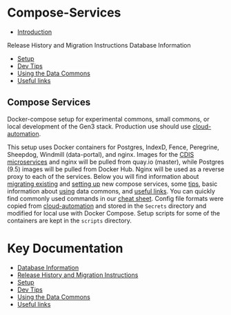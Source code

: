 Compose-Services
===



* [Introduction](#Introduction)

Release History and Migration Instructions
Database Information

* [Setup](#Setup)
* [Dev Tips](#Dev-Tips)
* [Using the Data Commons](#Using-the-data-commons)
* [Useful links](#Useful-links)


## Compose Services

Docker-compose setup for experimental commons, small commons, or local development of the Gen3 stack. Production use should use [cloud-automation](https://github.com/uc-cdis/cloud-automation).

This setup uses Docker containers for Postgres, IndexD, Fence, Peregrine, Sheepdog, Windmill (data-portal), and nginx. Images for the [CDIS microservices](https://github.com/uc-cdis/) and nginx will be pulled from quay.io (master), while Postgres (9.5) images will be pulled from Docker Hub. Nginx will be used as a reverse proxy to each of the services. Below you will find information about [migrating existing](docs/release_history) and [setting up](docs/setup) new compose services, some [tips](docs/dev_tips), basic information about [using](docs/using_the_commons) data commons, and [useful links](#useful-links). You can quickly find commonly used commands in our [cheat sheet](./docs/cheat_sheet.md). Config file formats were copied from [cloud-automation](https://github.com/uc-cdis/cloud-automation) and stored in the `Secrets` directory and modified for local use with Docker Compose. Setup scripts for some of the containers are kept in the `scripts` directory.


# Key Documentation

* [Database Information](docs/database_information)
* [Release History and Migration Instructions](docs/release_history)
* [Setup](docs/setup)
* [Dev Tips](docs/dev_tips)
* [Using the Data Commons](docs/using_the_commons)
* [Useful links](docs/useful_links)